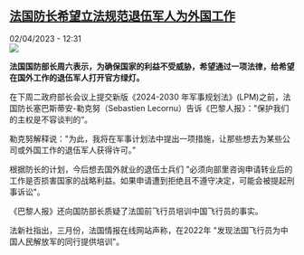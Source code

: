 <!--1680432302000-->
[法国防长希望立法规范退伍军人为外国工作](https://www.rfi.fr/cn/%E6%B3%95%E5%9B%BD/20230402-%E6%B3%95%E5%9B%BD%E9%98%B2%E9%95%BF%E5%B8%8C%E6%9C%9B%E4%B8%BA%E9%80%80%E4%BC%8D%E5%86%9B%E4%BA%BA%E5%87%BA%E5%9B%BD%E5%B7%A5%E4%BD%9C%E5%BC%80%E7%BB%BF%E7%81%AF)
------

<div>02/04/2023 - 12:31</div><img src="https://s.rfi.fr/media/display/3dcec89a-d8bf-11ec-877c-005056a97e36/w:1280/p:16x9/AP20141233340849.jpg"><p><strong>法国国防部长周六表示，为确保国家的利益不受威胁，希望通过一项法律，给希望在国外工作的退伍军人打开官方绿灯。                    </strong></p><div><p>在下周二政府部长会议上提交新版《2024-2030 年军事规划法》(LPM)之前，法国防长塞巴斯蒂安-勒克努（Sebastien Lecornu）告诉《巴黎人报》："保护我们的主权是不容谈判的“。 </p><p>勒克努解释说："为此，我将在军事计划法中提出一项措施，让那些想去为某些公司或外国工作的退伍军人获得许可。” </p><p>根据防长的计划，今后想去国外就业的退伍士兵们 "必须向部里咨询申请转业后的工作是否损害国家的战略利益。如果申请遭到拒绝且不遵守决定，可能会被提起刑事诉讼"。 </p><p>《巴黎人报》还向国防部长质疑了法国前飞行员培训中国飞行员的事实。 </p><p>法新社指出，三月份，法国情报在线网站声称，在2022年 "发现法国飞行员为中国人民解放军的同行提供培训"。 </p><div data-selfpromo-newsletter></div><div data-selfpromo-app></div></div>
